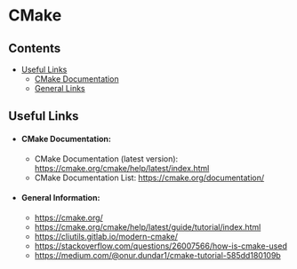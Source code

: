 # CMake

## Contents
- [Useful Links](#useful-links)
    - [CMake Documentation](#cmake-documentation)
    - [General Links](#general-links)

## Useful Links
- #### CMake Documentation:
    - CMake Documentation (latest version): <https://cmake.org/cmake/help/latest/index.html>
    - CMake Documentation List: <https://cmake.org/documentation/>
- #### General Information:
    - <https://cmake.org/>
    - <https://cmake.org/cmake/help/latest/guide/tutorial/index.html>
    - <https://cliutils.gitlab.io/modern-cmake/>
    - <https://stackoverflow.com/questions/26007566/how-is-cmake-used>
    - <https://medium.com/@onur.dundar1/cmake-tutorial-585dd180109b>